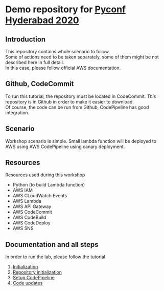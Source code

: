 # Demo repository for [Pyconf Hyderabad 2020](https://pyconf.hydpy.org/2020/)

## Introduction

This repository contains whole scenario to follow.  
Some of actions need to be taken separately, some of them might be not described here in full detail.  
In this case, please follow official AWS documentation.

## Github, CodeCommit

To run this tutorial, the repository must be located in CodeCommit. _This_ repository is in Github in order to make it easier to download.  
Of course, the code can be run from Github, CodePipeline has good integration.

## Scenario

Workshop scenario is simple. Small lambda function will be deployed to AWS using AWS CodePipeline using canary deployment.

## Resources

Resources used during this workshop

* Python (to build Lambda function)
* AWS IAM
* AWS CLoudWatch Events
* AWS Lambda
* AWS API Gateway
* AWS CodeCommit
* AWS CodeBuild
* AWS CodeDeploy
* AWS SNS

## Documentation and all steps

In order to run the lab, please follow the tutorial

1. [Initialization](docs/001_initialization.md)
2. [Repository initialization](docs/002_repository.md)
3. [Setup CodePipeline](docs/003_IaC.md)
4. [Code updates](docs/004_codeupdates.md)

